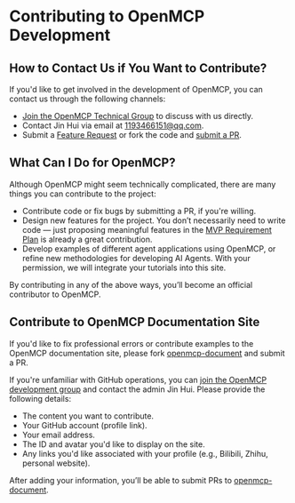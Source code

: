 # Contributing to OpenMCP Development

## How to Contact Us if You Want to Contribute?

If you'd like to get involved in the development of OpenMCP, you can contact us through the following channels:

* <a href="https://qm.qq.com/cgi-bin/qm/qr?k=C6ZUTZvfqWoI12lWe7L93cWa1hUsuVT0&jump_from=webapi&authKey=McW6B1ogTPjPDrCyGttS890tMZGQ1KB3QLuG4aqVNRaYp4vlTSgf2c6dMcNjMuBD" target="_blank">Join the OpenMCP Technical Group</a> to discuss with us directly.
* Contact Jin Hui via email at [1193466151@qq.com](mailto:1193466151@qq.com).
* Submit a [Feature Request](https://github.com/LSTM-Kirigaya/openmcp-client/issues) or fork the code and [submit a PR](https://github.com/LSTM-Kirigaya/openmcp-client/pulls).

## What Can I Do for OpenMCP?

Although OpenMCP might seem technically complicated, there are many things you can contribute to the project:

* Contribute code or fix bugs by submitting a PR, if you're willing.
* Design new features for the project. You don’t necessarily need to write code — just proposing meaningful features in the [MVP Requirement Plan](https://github.com/LSTM-Kirigaya/openmcp-client?tab=readme-ov-file#%E9%9C%80%E6%B1%82%E8%A7%84%E5%88%92) is already a great contribution.
* Develop examples of different agent applications using OpenMCP, or refine new methodologies for developing AI Agents. With your permission, we will integrate your tutorials into this site.

By contributing in any of the above ways, you’ll become an official contributor to OpenMCP.

## Contribute to OpenMCP Documentation Site

If you'd like to fix professional errors or contribute examples to the OpenMCP documentation site, please fork [openmcp-document](https://github.com/LSTM-Kirigaya/openmcp-document) and submit a PR.

If you're unfamiliar with GitHub operations, you can [join the OpenMCP development group](https://qm.qq.com/cgi-bin/qm/qr?k=C6ZUTZvfqWoI12lWe7L93cWa1hUsuVT0&jump_from=webapi&authKey=McW6B1ogTPjPDrCyGttS890tMZGQ1KB3QLuG4aqVNRaYp4vlTSgf2c6dMcNjMuBD) and contact the admin Jin Hui. Please provide the following details:

* The content you want to contribute.
* Your GitHub account (profile link).
* Your email address.
* The ID and avatar you'd like to display on the site.
* Any links you'd like associated with your profile (e.g., Bilibili, Zhihu, personal website).

After adding your information, you’ll be able to submit PRs to [openmcp-document](https://github.com/LSTM-Kirigaya/openmcp-document).
